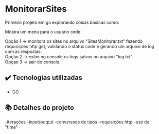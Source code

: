 # MonitorarSites

Primeiro projeto em go explorando coisas basicas como:

Mostra um menu para o usuario onde:

Opção 1 -> monitora os sites no arquivo "SitesMonitorar.txt" fazendo requisições http get, validando o status code e gerando um arquivo de log com as respostas.<br>
Opção 2 -> exibe no console os logs salvos no arquivo "log.txt".<br>
Opçao 3 -> sair do console.<br>


## ✔️ Tecnologias utilizadas

- GO


## 📚 Detalhes do projeto
-iterações
-input/output
-conversoes de tipos
-requisições http
-uso de "time"
